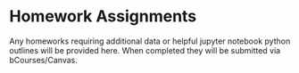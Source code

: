 # Homework Assignments
Any homeworks requiring additional data or helpful jupyter notebook python outlines will be provided here. When completed they will be submitted via bCourses/Canvas.
